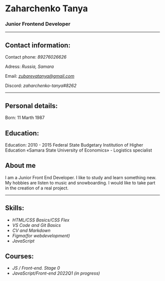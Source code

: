 # Zaharchenko Tanya
### Junior Frontend Developer

---

## Contact information:

Contact phone: *89276026626*

Adress: *Russia, Samara*

Email: *zubarevatanya@gmail.com*

Discord: *zaharchenko-tanya#8262*

---

## Personal details:

Born: 11 Marth 1987

## Education:

Education: 2010 - 2015 Federal State Budgetary Institution of Higher Education «Samara State University of Economics» - 
Logistics specialist


## About me

I am a Junior Front End Developer. I like to study and learn something new. My hobbies are listen to music and snowboarding. I would like to take part in the creation of a real project.


---
## Skills:
+ *HTML/CSS Basics/CSS Flex*
+ *VS Code and Git Basics*
+ *CV and Markdown*
+ *Figma(for webdevelopment)*
+ *JavaScript*

## Courses:
+ *JS / Front-end. Stage 0*
+ *JavaScript/Front-end 2022Q1 (in progress)*
